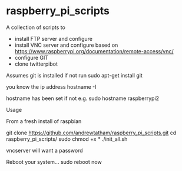 # raspberry_pi_scripts



A collection of scripts to
* install FTP server and configure
* install VNC server and configure based on https://www.raspberrypi.org/documentation/remote-access/vnc/
* configure GIT
* clone twitterpibot



Assumes
git is installed if not run 
sudo apt-get install git

you know the ip address
hostname -I

hostname has been set if not e.g. 
sudo hostname raspberrypi2



Usage

From a fresh install of raspbian 

git clone https://github.com/andrewtatham/raspberry_pi_scripts.git
cd raspberry_pi_scripts/
sudo chmod +x *
./init_all.sh

vncserver will want a password


Reboot your system...
sudo reboot now